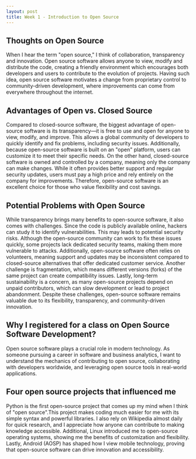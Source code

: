 ```yaml
---
layout: post
title: Week 1 - Introduction to Open Source
---
```

## Thoughts on Open Source
When I hear the term "open source," I think of collaboration, transparency and innovation. Open source software allows anyone to view, modify and distribute the code, creating a friendly environment which encourages both developers and users to contribute to the evolution of projects. Having such idea, open source software motivates a change from proprietary control to community-driven development, where improvements can come from everywhere throughout the internet.

## Advantages of Open vs. Closed Source
Compared to closed-source software, the biggest advantage of open-source software is its transparency—it is free to use and open for anyone to view, modify, and improve. This allows a global community of developers to quickly identify and fix problems, including security issues. Additionally, because open-source software is built on an "open" platform, users can customize it to meet their specific needs. On the other hand, closed-source software is owned and controlled by a company, meaning only the company can make changes. While it often provides better support and regular security updates, users must pay a high price and rely entirely on the company for improvements. Therefore, open-source software is an excellent choice for those who value flexibility and cost savings.

## Potential Problems with Open Source
While transparency brings many benefits to open-source software, it also comes with challenges. Since the code is publicly available online, hackers can study it to identify vulnerabilities. This may leads to potential security risks. Although the open-source community can work to fix these issues quickly, some projects lack dedicated security teams, making them more vulnerable to attacks. Additionally, open-source software often relies on volunteers, meaning support and updates may be inconsistent compared to closed-source alternatives that offer dedicated customer service. Another challenge is fragmentation, which means different versions (forks) of the same project can create compatibility issues. Lastly, long-term sustainability is a concern, as many open-source projects depend on unpaid contributors, which can slow development or lead to project abandonment. Despite these challenges, open-source software remains valuable due to its flexibility, transparency, and community-driven innovation.


## Why I registered for a class on Open Source Software Development?
Open source software plays a crucial role  in modern technology. As someone pursuing a career in software and business analytics, I want to understand the mechanics of contributing to open source, collaborating with developers worldwide, and leveraging open source tools in real-world applications.

## Four open source projects that influenced me
Python is the first open-source project that comes up my mind when I think of "open source".This project makes coding much easier for me with its simple syntax and powerful libraries. I also rely on Wikipedia almost daily for quick research, and I appreciate how anyone can contribute to making knowledge accessible. Additional, Linux introduced me to open-source operating systems, showing me the benefits of customization and flexibility. Lastly, Android (AOSP) has shaped how I view mobile technology, proving that open-source software can drive innovation and accessibility.

